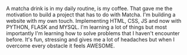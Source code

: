 A matcha drink is in my daily routine, is my coffee. That gave me the motivation to build a project that has to do with Matcha. I'm building a website with my own touch. Implementing HTML, CSS, JS and now with PYTHON, FLASK and MYSQL. I'm learning a lot of things but most importantly I'm learning how to solve problems that I haven't encounter before. It's fun, stressing and gives me a lot of headaches but when I overcome every obstacle it feels AWESOME.
